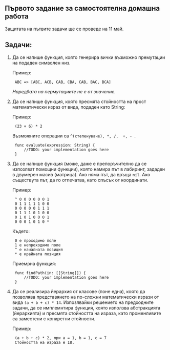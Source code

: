## Първото задание за самостоятелна домашна работа

Защитата на пътвите задачи ще се проведе на 11 май. 

## Задачи:

1. Да се напише функция, която генерира вички възможно премутации на подаден символен низ.

	Пример: 
	
		ABC => [ABC, ACB, CAB, CBA, CAB, BAC, BCA] 
		
	_Наредбата на пермутациите не е от значение._

1. Да се нaпише функция, която пресмята стойността на прост математически израз от вида, подаден като String:
	
	Пример: 
		
		(23 + 6) * 2
	
	Възможните операции са ```^(степенуване), *, /,  +, - ```.
	
		func evaluate(expression: String) {
			//TODO: your implementation goes here
		}

2. Да се напише функция (може, даже е препоръчително да се изпозлват помощни функции), която намира път в лабиринт, зададен в двумерен масив (матрица). Ако няма път, да връща ```nil```. Ако съществута път, да го отпечатва, като спъсък от координати.
 
	Пример: 
		
		^ 0 0 0 0 0 0 1
		0 1 1 1 1 1 0 0
		0 0 0 0 0 1 1 1
		0 1 1 1 0 1 0 0
		0 1 0 1 0 0 0 1
		0 0 0 1 0 1 0 *

	Където:
	
		0 е проходимо поле
		1 е непроходимо поле
		^ е началната позиция
		* е крайната позиция


	Приемрна функция:

		func findPath(in: [[String]]) {
			//TODO: your implementation goes here
		}


4. Да се реализира йерархия от класове (поне една), която да позволява представянето на по-сложни математически изрази от вида ```(a + b + c) * 14```. Изпозлвайки решението на предходните задачи, да се имплемнтира функция, която използва абстракцията (йерархията) и пресмята стойността на израза, като променливите са заместени с конкретни стойности.

	Пример:
	
		(a + b + c) * 2, при а = 1, b = 1, c = 7
		Стойността на израза е 18.

